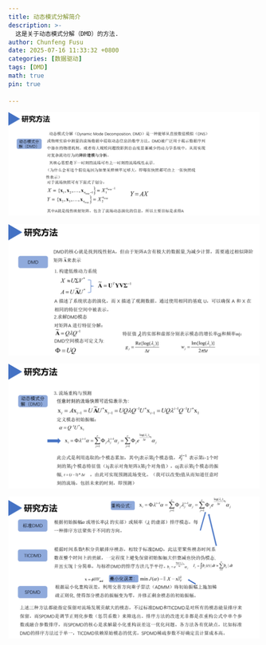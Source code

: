 ```yaml
---
title: 动态模式分解简介
description: >-
  这是关于动态模式分解（DMD）的方法.
author: Chunfeng Fusu
date: 2025-07-16 11:33:32 +0800
categories: [数据驱动]
tags: [DMD]
math: true
pin: true

---
```

![第一张PPT](../picture/动态模式分解/PPT1.png)

![第二张PPT](../picture/动态模式分解/PPT2.png)

![第三张PPT](../picture/动态模式分解/PPT3.png)

![第四张PPT](../picture/动态模式分解/PPT4.png)

